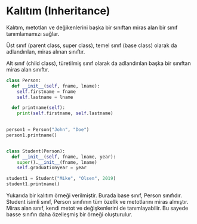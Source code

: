 # Kalıtım (Inheritance)

Kalıtım, metotları ve değikenlerini başka bir sınıftan miras alan bir sınıf tanımlamamızı sağlar.

Üst sınıf (parent class, super class), temel sınıf (base class) olarak da adlandırılan, miras alınan sınıftır.

Alt sınıf (child class), türetilmiş sınıf olarak da adlandırılan başka bir sınıftan miras alan sınıftır.

```python
class Person:
  def __init__(self, fname, lname):
    self.firstname = fname
    self.lastname = lname

  def printname(self):
    print(self.firstname, self.lastname)
    

person1 = Person("John", "Doe")
person1.printname()


class Student(Person):
  def __init__(self, fname, lname, year):
    super().__init__(fname, lname)
    self.graduationyear = year

student1 = Student("Mike", "Olsen", 2019)
student1.printname()

```

Yukarıda bir kalıtım örneği verilmiştir. Burada base sınıf, Person sınıfıdır. Student isimli sınıf, Person sınıfının tüm özellk ve metotlarını miras almıştır. Miras alan sınıf, kendi metot ve değişkenlerini de tanımlayabilir. Bu sayede basse sınıfın daha özelleşmiş bir örneği oluşturulur.
